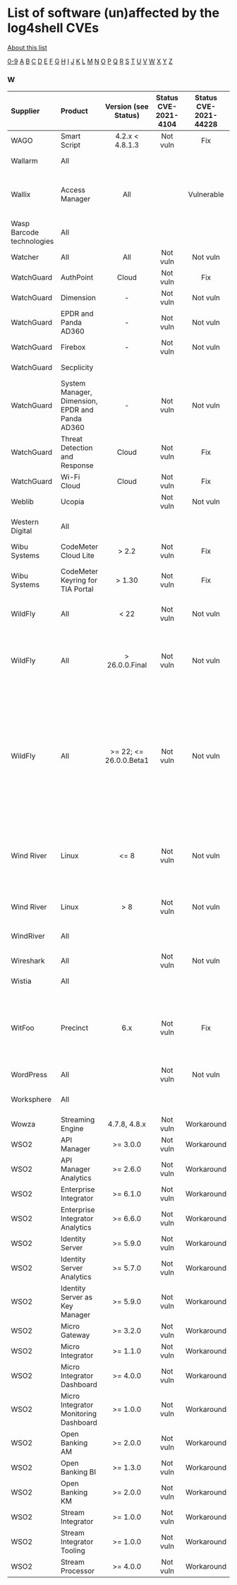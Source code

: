 # List of software (un)affected by the log4shell CVEs
[About this list](README.md)

[0-9](software_list_0-9.md) [A](software_list_a.md) [B](software_list_b.md) [C](software_list_c.md) [D](software_list_d.md) [E](software_list_e.md) [F](software_list_f.md) [G](software_list_g.md) [H](software_list_h.md) [I](software_list_i.md) [J](software_list_j.md) [K](software_list_k.md) [L](software_list_l.md) [M](software_list_m.md) [N](software_list_n.md) [O](software_list_o.md) [P](software_list_p.md) [Q](software_list_q.md) [R](software_list_r.md) [S](software_list_s.md) [T](software_list_t.md) [U](software_list_u.md) [V](software_list_v.md) [W](software_list_w.md) [X](software_list_x.md) [Y](software_list_y.md) [Z](software_list_z.md)

### W

| Supplier | Product | Version (see Status) | Status CVE-2021-4104 | Status CVE-2021-44228 | Status CVE-2021-45046 | Status CVE-2021-45105 | Notes | Links |
|:---------|:--------|:--------------------:|:--------------------:|:---------------------:|:---------------------:|:---------------------:|:------|------:|
|WAGO|Smart Script|4.2.x < 4.8.1.3|Not vuln|Fix| | | |[WAGO Website](https://www.wago.com/de/automatisierungstechnik/psirt#log4j)|
|Wallarm|All           |   | |          | | |                                       |[Lab Mitigation Update](https://lab.wallarm.com/cve-2021-44228-mitigation-update/)|
|Wallix |Access Manager|All| |Vulnerable| | | Patch planned by end of december 2021 |[source](https://www.wallix.com/fr/support/alerts/)|
|Wasp Barcode technologies|All| | | | | | |[Waspbarcode Assetcloud Inventorycloud](https://support.waspbarcode.com/kb/articles/assetcloud-inventorycloud-are-they-affected-by-the-java-exploit-log4j-no)|
|Watcher|All|All|Not vuln|Not vuln|Not vuln|Not vuln| |[source](https://twitter.com/felix_hrn/status/1470387338001977344)|
|WatchGuard|AuthPoint|Cloud|Not vuln|Fix| | |See link|[source](https://techsearch.watchguard.com/KB?type=Security%20Issues&amp;SFDCID=kA16S000000SNnuSAG&amp;lang=en_US)|
|WatchGuard|Dimension|-|Not vuln|Not vuln|Not vuln|Not vuln| |[source](https://www.secplicity.org/2021/12/10/critical-rce-vulnerability-in-log4js/)|
|WatchGuard|EPDR and Panda AD360|-|Not vuln|Not vuln|Not vuln|Not vuln| |[source](https://www.secplicity.org/2021/12/10/critical-rce-vulnerability-in-log4js/)|
|WatchGuard|Firebox|-|Not vuln|Not vuln|Not vuln|Not vuln| |[source](https://www.secplicity.org/2021/12/10/critical-rce-vulnerability-in-log4js/)|
|WatchGuard|Secplicity| | | | | | |[Secplicity Critical RCE](https://www.secplicity.org/2021/12/10/critical-rce-vulnerability-in-log4js/)|
|WatchGuard|System Manager, Dimension,   EPDR and Panda AD360|-|Not vuln|Not vuln|Not vuln|Not vuln| |[source](https://www.secplicity.org/2021/12/10/critical-rce-vulnerability-in-log4js/)|
|WatchGuard|Threat Detection and Response|Cloud|Not vuln|Fix| | |See link|[source](https://techsearch.watchguard.com/KB?type=Security%20Issues&amp;SFDCID=kA16S000000SNnuSAG&amp;lang=en_US)|
|WatchGuard|Wi-Fi Cloud|Cloud|Not vuln|Fix| | |See link|[source](https://techsearch.watchguard.com/KB?type=Security%20Issues&amp;SFDCID=kA16S000000SNnuSAG&amp;lang=en_US)|
|Weblib|Ucopia| |Not vuln|Not vuln|Not vuln|Not vuln| |[source](/NCSC-NL/log4shell/blob/main/software/vendor-statements/Ucopia.png)|
|Western Digital|All| | | | | | |[Westerndigital Product Security](https://www.westerndigital.com/support/product-security/wdc-21016-apache-log4j-2-remote-code-execution-vulnerability-analysis)|
|Wibu Systems|CodeMeter Cloud Lite|> 2.2|Not vuln|Fix| | | |[source](https://cdn.wibu.com/fileadmin/wibu_downloads/security_advisories/Advisory_WIBU-211213-01.pdf)|
|Wibu Systems|CodeMeter Keyring for TIA Portal|> 1.30|Not vuln|Fix| | |Only the Password Manager is affected|[source](https://cdn.wibu.com/fileadmin/wibu_downloads/security_advisories/Advisory_WIBU-211213-01.pdf)|
|WildFly|All|< 22|Not vuln|Not vuln|Not vuln|Not vuln|No log4j artifact shipped|[source](https://www.wildfly.org/news/2021/12/13/Log4j-CVEs/)|
|WildFly|All|> 26.0.0.Final|Not vuln|Not vuln|Not vuln|Not vuln|ships log4j-api where version matches patched version|[source](https://www.wildfly.org/news/2021/12/13/Log4j-CVEs/)|
|WildFly|All|>= 22; <= 26.0.0.Beta1|Not vuln|Not vuln|Not vuln|Not vuln|ships log4j-api but not vulnerable code from log4j-core; version of log4j-api might seem to be vulnerable but is not|[source](https://www.wildfly.org/news/2021/12/13/Log4j-CVEs/)|
|Wind River|Linux|<= 8|Not vuln|Not vuln|Not vuln|Not vuln|contain package log4j, but their version is 1.2.x, too old to be affected|[source](https://support2.windriver.com/index.php?page=security-notices&amp;on=view&amp;id=7191)|
|Wind River|Linux|> 8|Not vuln|Not vuln|Not vuln|Not vuln|no support for log4j|[source](https://support2.windriver.com/index.php?page=security-notices&amp;on=view&amp;id=7191)|
|WindRiver|All| | | | | | |[Windriver Security Notice](https://support2.windriver.com/index.php?page=security-notices&amp;on=view&amp;id=7191)|
|Wireshark|All| |Not vuln|Not vuln|Not vuln|Not vuln| |[source](https://www.wireshark.org/news/20211215.html)|
|Wistia|All| | | | | | |[Wistia Incidents](https://status.wistia.com/incidents/jtg0dfl5l224)|
|WitFoo|Precinct|6.x|Not vuln|Fix| | |WitFoo Streamer &amp; Apache Kafka Docker containers are/were vulnerable|[source](https://www.witfoo.com/blog/emergency-update-for-cve-2021-44228-log4j/)|
|WordPress|All| |Not vuln|Not vuln|Not vuln|Not vuln| |[source](https://wordpress.org/support/topic/is-the-log4j-vulnerability-an-issue/)|
|Worksphere|All| | | | | | |[Workspace Security Update](https://www.worksphere.com/product/security-update-on-log4j-cve-2021-44228)|
|Wowza|Streaming Engine|4.7.8, 4.8.x|Not vuln|Workaround| | | |[source](https://www.wowza.com/docs/known-issues-with-wowza-streaming-engine#log4j2-cve)|
|WSO2|API Manager|>= 3.0.0|Not vuln|Workaround| | | |[source](https://docs.wso2.com/pages/viewpage.action?pageId=180948677)|
|WSO2|API Manager Analytics|>= 2.6.0|Not vuln|Workaround| | | |[source](https://docs.wso2.com/pages/viewpage.action?pageId=180948677)|
|WSO2|Enterprise Integrator|>= 6.1.0|Not vuln|Workaround| | | |[source](https://docs.wso2.com/pages/viewpage.action?pageId=180948677)|
|WSO2|Enterprise Integrator Analytics|>= 6.6.0|Not vuln|Workaround| | | |[source](https://docs.wso2.com/pages/viewpage.action?pageId=180948677)|
|WSO2|Identity Server|>= 5.9.0|Not vuln|Workaround| | | |[source](https://docs.wso2.com/pages/viewpage.action?pageId=180948677)|
|WSO2|Identity Server Analytics|>= 5.7.0|Not vuln|Workaround| | | |[source](https://docs.wso2.com/pages/viewpage.action?pageId=180948677)|
|WSO2|Identity Server as Key Manager|>= 5.9.0|Not vuln|Workaround| | | |[source](https://docs.wso2.com/pages/viewpage.action?pageId=180948677)|
|WSO2|Micro Gateway|>= 3.2.0|Not vuln|Workaround| | | |[source](https://docs.wso2.com/pages/viewpage.action?pageId=180948677)|
|WSO2|Micro Integrator|>= 1.1.0|Not vuln|Workaround| | | |[source](https://docs.wso2.com/pages/viewpage.action?pageId=180948677)|
|WSO2|Micro Integrator Dashboard|>= 4.0.0|Not vuln|Workaround| | | |[source](https://docs.wso2.com/pages/viewpage.action?pageId=180948677)|
|WSO2|Micro Integrator Monitoring Dashboard|>= 1.0.0|Not vuln|Workaround| | | |[source](https://docs.wso2.com/pages/viewpage.action?pageId=180948677)|
|WSO2|Open Banking AM|>= 2.0.0|Not vuln|Workaround| | | |[source](https://docs.wso2.com/pages/viewpage.action?pageId=180948677)|
|WSO2|Open Banking BI|>= 1.3.0|Not vuln|Workaround| | | |[source](https://docs.wso2.com/pages/viewpage.action?pageId=180948677)|
|WSO2|Open Banking KM|>= 2.0.0|Not vuln|Workaround| | | |[source](https://docs.wso2.com/pages/viewpage.action?pageId=180948677)|
|WSO2|Stream Integrator|>= 1.0.0|Not vuln|Workaround| | | |[source](https://docs.wso2.com/pages/viewpage.action?pageId=180948677)|
|WSO2|Stream Integrator Tooling|>= 1.0.0|Not vuln|Workaround| | | |[source](https://docs.wso2.com/pages/viewpage.action?pageId=180948677)|
|WSO2|Stream Processor|>= 4.0.0|Not vuln|Workaround| | | |[source](https://docs.wso2.com/pages/viewpage.action?pageId=180948677)|
